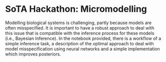 # SoTA Hackathon: Micromodelling
Modelling biological systems is challenging, partly because models are often misspecified. It is important to have a robust approach to deal with this issue that is compatible with the inference process for these models (i.e., Bayesian Inference). In the notebook provided, there is a workflow of a simple inference task, a description of the optimal approach to deal with model misspecification using neural networks and a simple implementation which improves posteriors.

